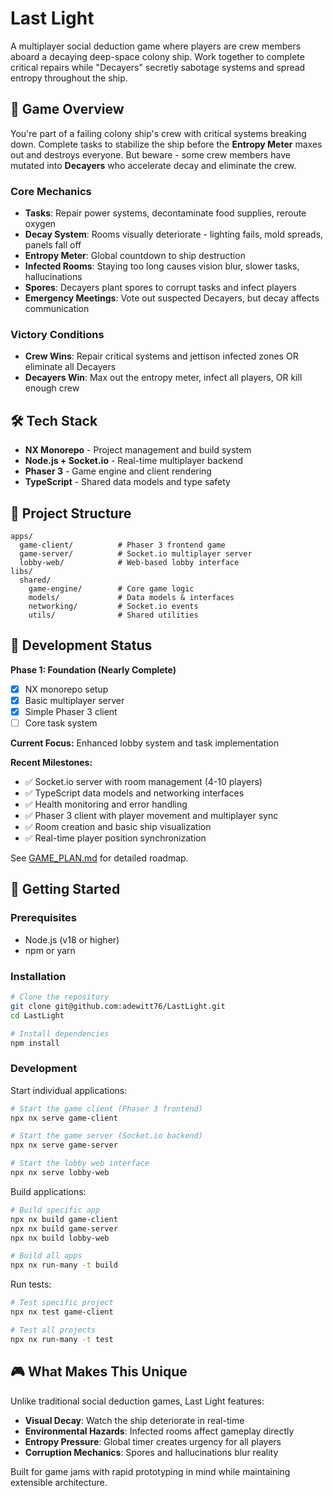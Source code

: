 # Last Light

A multiplayer social deduction game where players are crew members aboard a decaying deep-space colony ship. Work together to complete critical repairs while "Decayers" secretly sabotage systems and spread entropy throughout the ship.

## 🚀 Game Overview

You're part of a failing colony ship's crew with critical systems breaking down. Complete tasks to stabilize the ship before the **Entropy Meter** maxes out and destroys everyone. But beware - some crew members have mutated into **Decayers** who accelerate decay and eliminate the crew.

### Core Mechanics
- **Tasks**: Repair power systems, decontaminate food supplies, reroute oxygen
- **Decay System**: Rooms visually deteriorate - lighting fails, mold spreads, panels fall off
- **Entropy Meter**: Global countdown to ship destruction
- **Infected Rooms**: Staying too long causes vision blur, slower tasks, hallucinations
- **Spores**: Decayers plant spores to corrupt tasks and infect players
- **Emergency Meetings**: Vote out suspected Decayers, but decay affects communication

### Victory Conditions
- **Crew Wins**: Repair critical systems and jettison infected zones OR eliminate all Decayers
- **Decayers Win**: Max out the entropy meter, infect all players, OR kill enough crew

## 🛠 Tech Stack

- **NX Monorepo** - Project management and build system
- **Node.js + Socket.io** - Real-time multiplayer backend
- **Phaser 3** - Game engine and client rendering
- **TypeScript** - Shared data models and type safety

## 📁 Project Structure

```
apps/
  game-client/          # Phaser 3 frontend game
  game-server/          # Socket.io multiplayer server
  lobby-web/            # Web-based lobby interface
libs/
  shared/
    game-engine/        # Core game logic
    models/             # Data models & interfaces
    networking/         # Socket.io events
    utils/              # Shared utilities
```

## 🎯 Development Status

**Phase 1: Foundation (Nearly Complete)**
- [x] NX monorepo setup
- [x] Basic multiplayer server
- [x] Simple Phaser 3 client
- [ ] Core task system

**Current Focus:** Enhanced lobby system and task implementation

**Recent Milestones:**
- ✅ Socket.io server with room management (4-10 players)
- ✅ TypeScript data models and networking interfaces
- ✅ Health monitoring and error handling
- ✅ Phaser 3 client with player movement and multiplayer sync
- ✅ Room creation and basic ship visualization
- ✅ Real-time player position synchronization

See [GAME_PLAN.md](./GAME_PLAN.md) for detailed roadmap.

## 🚀 Getting Started

### Prerequisites
- Node.js (v18 or higher)
- npm or yarn

### Installation
```bash
# Clone the repository
git clone git@github.com:adewitt76/LastLight.git
cd LastLight

# Install dependencies
npm install
```

### Development

Start individual applications:

```bash
# Start the game client (Phaser 3 frontend)
npx nx serve game-client

# Start the game server (Socket.io backend)
npx nx serve game-server

# Start the lobby web interface
npx nx serve lobby-web
```

Build applications:

```bash
# Build specific app
npx nx build game-client
npx nx build game-server
npx nx build lobby-web

# Build all apps
npx nx run-many -t build
```

Run tests:

```bash
# Test specific project
npx nx test game-client

# Test all projects
npx nx run-many -t test
```

## 🎮 What Makes This Unique

Unlike traditional social deduction games, Last Light features:
- **Visual Decay**: Watch the ship deteriorate in real-time
- **Environmental Hazards**: Infected rooms affect gameplay directly
- **Entropy Pressure**: Global timer creates urgency for all players
- **Corruption Mechanics**: Spores and hallucinations blur reality

Built for game jams with rapid prototyping in mind while maintaining extensible architecture.
